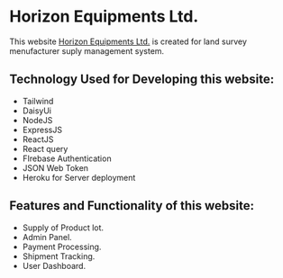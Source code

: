 # Horizon Equipments Ltd.

This website [Horizon Equipments Ltd.](https://horizon-6e2ea.web.app) is created for land survey menufacturer suply management system.

## Technology Used for Developing this website:

* Tailwind
* DaisyUi
* NodeJS
* ExpressJS
* ReactJS
* React query
* FIrebase Authentication
* JSON Web Token
* Heroku for Server deployment

## Features and Functionality of this website:
* Supply of Product lot.
* Admin Panel.
* Payment Processing.
* Shipment Tracking.
* User Dashboard.